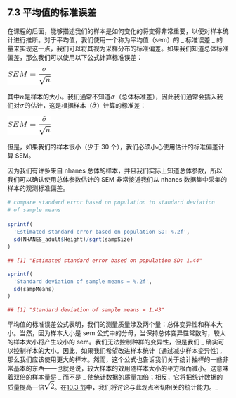 ## 7.3 平均值的标准误差

在课程的后面，能够描述我们的样本是如何变化的将变得非常重要，以便对样本统计进行推断。对于平均值，我们使用一个称为平均值（sem）的 _ 标准误差 _ 的量来实现这一点，我们可以将其视为采样分布的标准偏差。如果我们知道总体标准偏差，那么我们可以使用以下公式计算标准误差：

![](img/60a874247e629e795c77019611dc08cd.jpg)

其中![](img/493731e423d5db62086d0b8705dda0c8.jpg)是样本的大小。我们通常不知道![](img/2469b2bd2a1ab19ebfcee223dcb52bb1.jpg)（总体标准差），因此我们通常会插入我们对![](img/2469b2bd2a1ab19ebfcee223dcb52bb1.jpg)的估计，这是根据样本（![](img/9ed922d2a0d420aba3e34067283b6580.jpg)）计算的标准差：

![](img/ea21ebe8ecb6ffa0c78fdcc2e6b4a037.jpg)

但是，如果我们的样本很小（少于 30 个），我们必须小心使用估计的标准偏差计算 SEM。

因为我们有许多来自 nhanes 总体的样本，并且我们实际上知道总体参数，所以我们可以确认使用总体参数估计的 SEM 非常接近我们从 nhanes 数据集中采集的样本的观测标准偏差。

```r
# compare standard error based on population to standard deviation 
# of sample means

sprintf(
  'Estimated standard error based on population SD: %.2f',
  sd(NHANES_adult$Height)/sqrt(sampSize)
)
```

```r
## [1] "Estimated standard error based on population SD: 1.44"
```

```r
sprintf(
  'Standard deviation of sample means = %.2f',
  sd(sampMeans)
)
```

```r
## [1] "Standard deviation of sample means = 1.43"
```

平均值的标准误差公式表明，我们的测量质量涉及两个量：总体变异性和样本大小。当然，因为样本大小是 sem 公式中的分母，当保持总体变异性常数时，较大的样本大小将产生较小的 sem。我们无法控制种群的变异性，但是我们 _ 确实可以控制样本的大小。因此，如果我们希望改进样本统计（通过减少样本变异性），那么我们应该使用更大的样本。然而，这个公式也告诉我们关于统计抽样的一些非常基本的东西——也就是说，较大样本的效用随样本大小的平方根而减小。这意味着双倍的样本量将 _ 而不是 _ 使统计数据的质量加倍；相反，它将把统计数据的质量提高一倍![](img/50ccfaf5af61b99211bf9479875bd1b6.jpg)。在[10.3 节](#statistical-power)中，我们将讨论与此观点密切相关的统计能力。_